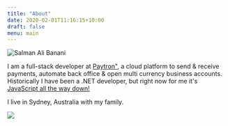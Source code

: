 ```yaml
---
title: "About"
date: 2020-02-01T11:16:15+10:00
draft: false 
menu: main
---
```


![Salman Ali Banani](/img/about/salman.jpg)

I am a full-stack developer at <a href="https://www.paytron.com.au" target="_blank">Paytron"</a>, a cloud platform to send & receive payments, automate back office & open multi currency business accounts.  Historically I have been a .NET developer, but right now for me it's <a href="https://en.wikipedia.org/wiki/Turtles_all_the_way_down" target="_blank">JavaScript all the way down!</a>

I live in Sydney, Australia with my family.

<p>
    <a href="https://www.youracclaim.com/badges/41458474-4f13-4571-ac9c-414dbf645aec" title="Azure Fundamentals" target="_blank">
        <img src="/img/about/azure-fundamentals-600x600.png" />
    </a>
</p>


